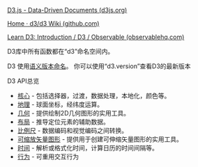 [D3.js - Data-Driven Documents (d3js.org)](https://d3js.org/)

[Home · d3/d3 Wiki (github.com)](https://github.com/d3/d3/wiki)

[Learn D3: Introduction / D3 / Observable (observablehq.com)](https://observablehq.com/@d3/learn-d3?collection=@d3/learn-d3)





D3库中所有函数都在“d3”命名空间内。

D3 使用[语义版本命名](http://semver.org/)。 你可以使用“d3.version”查看D3的最新版本

D3 API总览

- [核心](https://github.com/d3/d3/wiki/API--中文手册#user-content-d3-核心函数) - 包括选择器，过渡，数据处理，本地化，颜色等。
- [地理](https://github.com/d3/d3/wiki/API--中文手册#user-content-d3geo-地理) - 球面坐标，经纬度运算。
- [几何](https://github.com/d3/d3/wiki/API--中文手册#user-content-d3geom-几何) - 提供绘制2D几何图形的实用工具。
- [布局](https://github.com/d3/d3/wiki/API--中文手册#d3layout-布局) - 推导定位元素的辅助数据。
- [比例尺](https://github.com/d3/d3/wiki/API--中文手册#user-content-d3scale-比例尺) - 数据编码和视觉编码之间转换。
- [可缩放矢量图形](https://github.com/d3/d3/wiki/API--中文手册#user-content-svg函数) - 提供用于创建可伸缩矢量图形的实用工具。
- [时间](https://github.com/d3/d3/wiki/API--中文手册#user-content-d3time-时间) - 解析或格式化时间，计算日历的时间间隔等。
- [行为](https://github.com/d3/d3/wiki/API--中文手册#user-content-d3behavior-行为) - 可重用交互行为